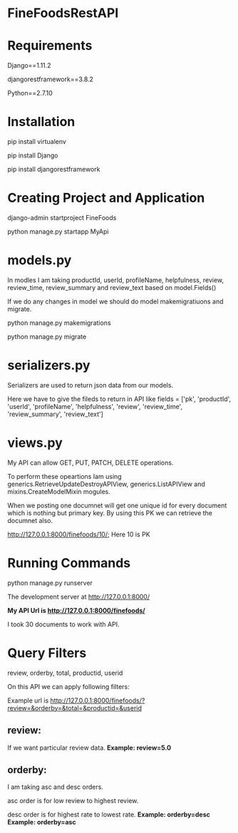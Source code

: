 # FineFoodsRestAPI

# Requirements
Django==1.11.2

djangorestframework==3.8.2

Python==2.7.10
# Installation
pip install virtualenv

pip install Django

pip install djangorestframework
# Creating Project and Application
django-admin startproject FineFoods

python manage.py startapp MyApi
# models.py
In modles I am taking productId, userId, profileName, helpfulness, review, review_time, review_summary and review_text based on model.Fields()

If we do any changes in model we should do model makemigratiuons and migrate.

python manage.py makemigrations

python manage.py migrate
# serializers.py
Serializers are used to return json data from our models.

Here we have to give the fileds to return in API like fields = ['pk', 'productId', 'userId', 'profileName', 'helpfulness', 'review', 'review_time', 'review_summary', 'review_text']
# views.py
My API can allow GET, PUT, PATCH, DELETE operations.

To perform these opeartions Iam using generics.RetrieveUpdateDestroyAPIView, generics.ListAPIView and mixins.CreateModelMixin mogules.

When we posting one documnet will get one unique id for every document which is nothing but primary key. By using this PK we can retrieve the documnet also.

http://127.0.0.1:8000/finefoods/10/; Here 10 is PK
# Running Commands
python manage.py runserver
  
 The development server at http://127.0.0.1:8000/

**My API Url is  http://127.0.0.1:8000/finefoods/**
 
I took 30 documents to work with API.

# Query Filters
review, orderby, total, productid, userid

On this API we can apply following filters:

Example url is http://127.0.0.1:8000/finefoods/?review=&orderby=&total=&productid=&userid

## review:
If we want particular review data.
**Example: review=5.0**
## orderby:
I am taking asc and desc  orders.

asc order is for low review to highest review.

desc order is for highest rate to lowest rate.
	**Example: orderby=desc**
	**Example: orderby=asc**
